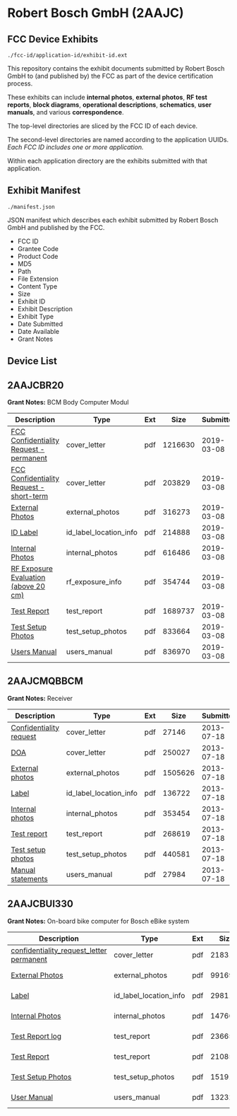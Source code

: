 # Robert Bosch GmbH (2AAJC)
## FCC Device Exhibits

```
./fcc-id/application-id/exhibit-id.ext
```

This repository contains the exhibit documents submitted by Robert Bosch GmbH to (and published by) the FCC as part of the device certification process.

These exhibits can include **internal photos**, **external photos**, **RF test reports**, **block diagrams**, **operational descriptions**, **schematics**, **user manuals**, and various **correspondence**.

The top-level directories are sliced by the FCC ID of each device.

The second-level directories are named according to the application UUIDs. *Each FCC ID includes one or more application.*

Within each application directory are the exhibits submitted with that application. 

## Exhibit Manifest

```
./manifest.json
```

JSON manifest which describes each exhibit submitted by Robert Bosch GmbH and published by the FCC.

- FCC ID
- Grantee Code
- Product Code
- MD5
- Path
- File Extension
- Content Type
- Size
- Exhibit ID
- Exhibit Description
- Exhibit Type
- Date Submitted
- Date Available
- Grant Notes

## Device List
## 2AAJCBR20
**Grant Notes:** BCM Body Computer Modul

| Description | Type | Ext | Size | Submitted | Available |
| ----------- | ---- | --- | ---- | --------- | --------- |
| [FCC Confidentiality Request - permanent](2AAJCBR20/9ed89cd105ee79fbf2ff88b636a80788/4195457.pdf) | cover_letter | pdf | 1216630 | 2019-03-08 | 2019-03-08 |
| [FCC Confidentiality Request - short-term](2AAJCBR20/9ed89cd105ee79fbf2ff88b636a80788/4195458.pdf) | cover_letter | pdf | 203829 | 2019-03-08 | 2019-03-08 |
| [External Photos](2AAJCBR20/9ed89cd105ee79fbf2ff88b636a80788/4195456.pdf) | external_photos | pdf | 316273 | 2019-03-08 | 2019-06-05 |
| [ID Label](2AAJCBR20/9ed89cd105ee79fbf2ff88b636a80788/4195459.pdf) | id_label_location_info | pdf | 214888 | 2019-03-08 | 2019-03-08 |
| [Internal Photos](2AAJCBR20/9ed89cd105ee79fbf2ff88b636a80788/4195460.pdf) | internal_photos | pdf | 616486 | 2019-03-08 | 2019-06-05 |
| [RF Exposure Evaluation (above 20 cm)](2AAJCBR20/9ed89cd105ee79fbf2ff88b636a80788/4195463.pdf) | rf_exposure_info | pdf | 354744 | 2019-03-08 | 2019-03-08 |
| [Test Report](2AAJCBR20/9ed89cd105ee79fbf2ff88b636a80788/4195466.pdf) | test_report | pdf | 1689737 | 2019-03-08 | 2019-03-08 |
| [Test Setup Photos](2AAJCBR20/9ed89cd105ee79fbf2ff88b636a80788/4195467.pdf) | test_setup_photos | pdf | 833664 | 2019-03-08 | 2019-03-08 |
| [Users Manual](2AAJCBR20/9ed89cd105ee79fbf2ff88b636a80788/4195468.pdf) | users_manual | pdf | 836970 | 2019-03-08 | 2019-06-05 |
## 2AAJCMQBBCM
**Grant Notes:** Receiver

| Description | Type | Ext | Size | Submitted | Available |
| ----------- | ---- | --- | ---- | --------- | --------- |
| [Confidentiality request](2AAJCMQBBCM/94a15cf81671a15f83c68b85dd2789ea/2019117.pdf) | cover_letter | pdf | 27146 | 2013-07-18 | 2013-07-19 |
| [DOA](2AAJCMQBBCM/94a15cf81671a15f83c68b85dd2789ea/2019118.pdf) | cover_letter | pdf | 250027 | 2013-07-18 | 2013-07-19 |
| [External photos](2AAJCMQBBCM/94a15cf81671a15f83c68b85dd2789ea/2019119.pdf) | external_photos | pdf | 1505626 | 2013-07-18 | 2013-07-19 |
| [Label](2AAJCMQBBCM/94a15cf81671a15f83c68b85dd2789ea/2019121.pdf) | id_label_location_info | pdf | 136722 | 2013-07-18 | 2013-07-19 |
| [Internal photos](2AAJCMQBBCM/94a15cf81671a15f83c68b85dd2789ea/2019120.pdf) | internal_photos | pdf | 353454 | 2013-07-18 | 2013-07-19 |
| [Test report](2AAJCMQBBCM/94a15cf81671a15f83c68b85dd2789ea/2019127.pdf) | test_report | pdf | 268619 | 2013-07-18 | 2013-07-19 |
| [Test setup photos](2AAJCMQBBCM/94a15cf81671a15f83c68b85dd2789ea/2019128.pdf) | test_setup_photos | pdf | 440581 | 2013-07-18 | 2013-07-19 |
| [Manual statements](2AAJCMQBBCM/94a15cf81671a15f83c68b85dd2789ea/2019122.pdf) | users_manual | pdf | 27984 | 2013-07-18 | 2013-07-19 |
## 2AAJCBUI330
**Grant Notes:** On-board bike computer for Bosch eBike system

| Description | Type | Ext | Size | Submitted | Available |
| ----------- | ---- | --- | ---- | --------- | --------- |
| [confidentiality_request_letter permanent](2AAJCBUI330/2d97d46073f278c7210f274e14ae15f0/4065562.pdf) | cover_letter | pdf | 218314 | 2018-11-09 | 2018-11-09 |
| [External Photos](2AAJCBUI330/2d97d46073f278c7210f274e14ae15f0/4065565.pdf) | external_photos | pdf | 991698 | 2018-11-09 | 2018-11-09 |
| [Label](2AAJCBUI330/2d97d46073f278c7210f274e14ae15f0/4065571.pdf) | id_label_location_info | pdf | 298119 | 2018-11-09 | 2018-11-09 |
| [Internal Photos](2AAJCBUI330/2d97d46073f278c7210f274e14ae15f0/4065567.pdf) | internal_photos | pdf | 1476620 | 2018-11-09 | 2018-11-09 |
| [Test Report log](2AAJCBUI330/2d97d46073f278c7210f274e14ae15f0/4065568.pdf) | test_report | pdf | 2366516 | 2018-11-09 | 2018-11-09 |
| [Test Report](2AAJCBUI330/2d97d46073f278c7210f274e14ae15f0/4065569.pdf) | test_report | pdf | 2108521 | 2018-11-09 | 2018-11-09 |
| [Test Setup Photos](2AAJCBUI330/2d97d46073f278c7210f274e14ae15f0/4065563.pdf) | test_setup_photos | pdf | 1519111 | 2018-11-09 | 2018-11-09 |
| [User Manual](2AAJCBUI330/2d97d46073f278c7210f274e14ae15f0/4065572.pdf) | users_manual | pdf | 1323261 | 2018-11-09 | 2018-11-09 |

